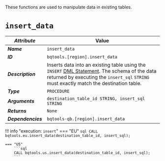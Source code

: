 These functions are used to manipulate data in existing tables.

# **`insert_data`**
_**Attribute**_ | Value
--- | ---
_**Name**_ | `insert_data`
_**ID**_ | `bqtools.[region].insert_data`
_**Description**_ | Inserts data into an existing table using the `INSERT` [DML Statement](https://cloud.google.com/bigquery/docs/reference/standard-sql/dml-syntax#insert_statement). The schema of the data returned by executing the `insert_sql` `STRING` must exactly match the destination table.
_**Type**_ | `PROCEDURE`
_**Arguments**_ | `destination_table_id STRING, insert_sql STRING`
_**Returns**_ | `None`
_**Dependencies**_ | `bqtools-qb.[region].insert_data`

!!! info "execution: `insert`"
    === "EU"
        ```sql
        CALL bqtools.eu.insert_data(destination_table_id, insert_sql);
        ```

    === "US"
        ```sql
        CALL bqtools.us.insert_data(destination_table_id, insert_sql);
        ```
